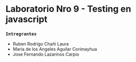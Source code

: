# Laboratorio Nro 9 - Testing en javascript
### `Intregrantes`
- Ruben Rodrigo Chañi Laura
- Maria de los Angeles Aguilar Corimayhua
- Jose Fernando Lazarinos Carpio